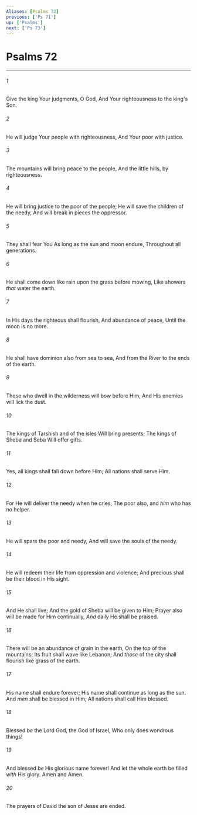 ```yaml
---
Aliases: [Psalms 72]
previous: ['Ps 71']
up: ['Psalms']
next: ['Ps 73']
---
```

# Psalms 72

***


###### 1 
Give the king Your judgments, O God, And Your righteousness to the king's Son. 

###### 2 
He will judge Your people with righteousness, And Your poor with justice. 

###### 3 
The mountains will bring peace to the people, And the little hills, by righteousness. 

###### 4 
He will bring justice to the poor of the people; He will save the children of the needy, And will break in pieces the oppressor. 

###### 5 
They shall fear You As long as the sun and moon endure, Throughout all generations. 

###### 6 
He shall come down like rain upon the grass before mowing, Like showers _that_ water the earth. 

###### 7 
In His days the righteous shall flourish, And abundance of peace, Until the moon is no more. 

###### 8 
He shall have dominion also from sea to sea, And from the River to the ends of the earth. 

###### 9 
Those who dwell in the wilderness will bow before Him, And His enemies will lick the dust. 

###### 10 
The kings of Tarshish and of the isles Will bring presents; The kings of Sheba and Seba Will offer gifts. 

###### 11 
Yes, all kings shall fall down before Him; All nations shall serve Him. 

###### 12 
For He will deliver the needy when he cries, The poor also, and _him_ who has no helper. 

###### 13 
He will spare the poor and needy, And will save the souls of the needy. 

###### 14 
He will redeem their life from oppression and violence; And precious shall be their blood in His sight. 

###### 15 
And He shall live; And the gold of Sheba will be given to Him; Prayer also will be made for Him continually, _And_ daily He shall be praised. 

###### 16 
There will be an abundance of grain in the earth, On the top of the mountains; Its fruit shall wave like Lebanon; And _those_ of the city shall flourish like grass of the earth. 

###### 17 
His name shall endure forever; His name shall continue as long as the sun. And _men_ shall be blessed in Him; All nations shall call Him blessed. 

###### 18 
Blessed _be_ the Lord God, the God of Israel, Who only does wondrous things! 

###### 19 
And blessed _be_ His glorious name forever! And let the whole earth be filled _with_ His glory. Amen and Amen. 

###### 20 
The prayers of David the son of Jesse are ended.
